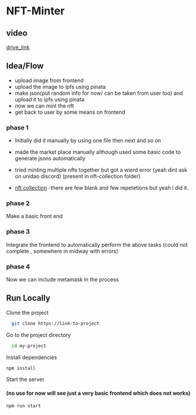 # NFT-Minter

## video
[drive_link](https://drive.google.com/file/d/1ygw_7JudeUneIG2CnJqm4OL1BwXRnNR4/view?usp=sharing)

## Idea/Flow

- upload image from frontend
- upload the image to ipfs using pinata
- make json(put random info for now/ can be taken from user too) and upload it to ipfs using pinata
- now we can mint the nft 
- get back to user by some means on frontend

### phase 1

- Initially did it manually
by using one file then next and so on 

- made the market place manually although used some basic code to generate jsons automatically

- tried minting multiple nfts together but got a wierd error (yeah dint ask on unidao discord) (present in nft-collection folder)

- [nft collection](https://testnets.opensea.io/collection/mynft-6577) -there are few blank and few repetetions but yeah i did it. 

### phase 2 
Make a basic front end 

### phase 3 
Integrate the frontend to automatically perform the above tasks 
(could not complete , somewhere in midway with errors)

### phase 4
Now we can include metamask in the process

## Run Locally 

Clone the project  

~~~bash  
  git clone https://link-to-project
~~~

Go to the project directory  

~~~bash  
  cd my-project
~~~

Install dependencies  

~~~bash  
npm install
~~~

Start the server  

#### (no use for now will see just a very basic frontend which does not works)


~~~bash  
npm run start
~~~


